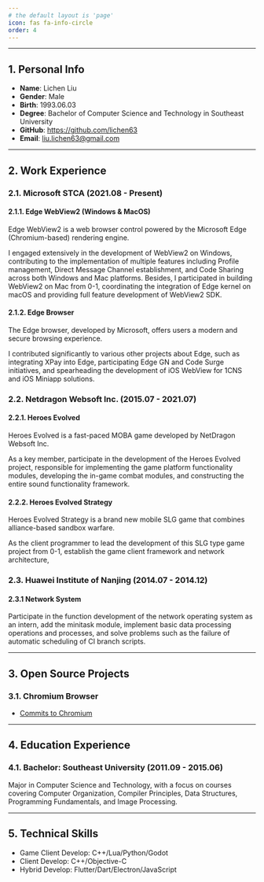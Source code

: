 ```yaml
---
# the default layout is 'page'
icon: fas fa-info-circle
order: 4
---
```


---

## **1. Personal Info**

- **Name**: Lichen Liu
- **Gender**: Male
- **Birth**: 1993.06.03
- **Degree**: Bachelor of Computer Science and Technology in Southeast University
- **GitHub**: https://github.com/lichen63
- **Email**: liu.lichen63@gmail.com

---

## **2. Work Experience**

### **2.1. Microsoft STCA (2021.08 - Present)**

#### **2.1.1. Edge WebView2 (Windows & MacOS)**

Edge WebView2 is a web browser control powered by the Microsoft Edge (Chromium-based) rendering engine.

I engaged extensively in the development of WebView2 on Windows, contributing to the implementation of multiple features including Profile management, Direct Message Channel establishment, and Code Sharing across both Windows and Mac platforms. Besides, I participated in building WebView2 on Mac from 0-1, coordinating the integration of Edge kernel on macOS and providing full feature development of WebView2 SDK.

#### **2.1.2. Edge Browser**

The Edge browser, developed by Microsoft, offers users a modern and secure browsing experience.

I contributed significantly to various other projects about Edge, such as integrating XPay into Edge, participating Edge GN and Code Surge initiatives, and spearheading the development of iOS WebView for 1CNS and iOS Miniapp solutions.

### **2.2. Netdragon Websoft Inc. (2015.07 - 2021.07)**

#### **2.2.1. Heroes Evolved**

Heroes Evolved is a fast-paced MOBA game developed by NetDragon Websoft Inc.

As a key member, participate in the development of the Heroes Evolved project, responsible for implementing the game platform functionality modules, developing the in-game combat modules, and constructing the entire sound functionality framework.

#### **2.2.2. Heroes Evolved Strategy**

Heroes Evolved Strategy is a brand new mobile SLG game that combines alliance-based sandbox warfare.

As the client programmer to lead the development of this SLG type game project from 0-1, establish the game client framework and network architecture,

### **2.3. Huawei Institute of Nanjing (2014.07 - 2014.12)**

#### **2.3.1 Network System**

Participate in the function development of the network operating system as an intern, add the minitask module, implement basic data processing operations and processes, and solve problems such as the failure of automatic scheduling of CI branch scripts.

---

## **3. Open Source Projects**

### 3.1. Chromium Browser

- [Commits to Chromium](https://chromium-review.googlesource.com/q/owner:lichenliu@microsoft.com)

---

## **4. Education Experience**

### **4.1. Bachelor: Southeast University (2011.09 - 2015.06)**

Major in Computer Science and Technology, with a focus on courses covering Computer Organization, Compiler Principles, Data Structures, Programming Fundamentals, and Image Processing.

---

## **5. Technical Skills**

- Game Client Develop: C++/Lua/Python/Godot
- Client Develop: C++/Objective-C
- Hybrid Develop: Flutter/Dart/Electron/JavaScript